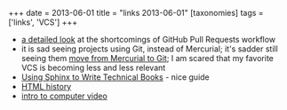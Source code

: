 +++
date = 2013-06-01
title = "links 2013-06-01"
[taxonomies]
tags = ['links', 'VCS']
+++

-   [a detailed look] at the shortcomings of GitHub Pull Requests
    workflow
-   it is sad seeing projects using Git, instead of Mercurial; it's
    sadder still seeing them [move from Mercurial to Git]; I am scared
    that my favorite VCS is becoming less and less relevant
-   [Using Sphinx to Write Technical Books] - nice guide
-   [HTML history]
-   [intro to computer video]

  [a detailed look]: http://julien.danjou.info/blog/2013/rant-about-github-pull-request-workflow-implementation
  [move from Mercurial to Git]: http://www.sqlalchemy.org/blog/2013/05/25/sqlalchemy-migrated-to-git
  [Using Sphinx to Write Technical Books]: http://pedrokroger.net/using-sphinx-write-technical-books
  [HTML history]: http://diveintohtml5.info/past.html
  [intro to computer video]: http://diveintohtml5.info/video.html
